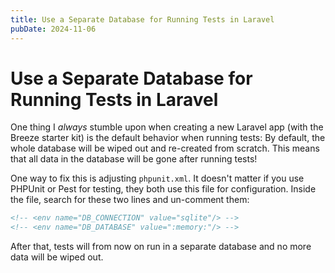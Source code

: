 ```yaml
---
title: Use a Separate Database for Running Tests in Laravel
pubDate: 2024-11-06
---
```


# Use a Separate Database for Running Tests in Laravel

One thing I _always_ stumble upon when creating a new Laravel app (with the Breeze starter kit) is the default behavior when running tests: By default, the whole database will be wiped out and re-created from scratch. This means that all data in the database will be gone after running tests!

One way to fix this is adjusting `phpunit.xml`. It doesn't matter if you use PHPUnit or Pest for testing, they both use this file for configuration. Inside the file, search for these two lines and un-comment them:

```xml
<!-- <env name="DB_CONNECTION" value="sqlite"/> -->
<!-- <env name="DB_DATABASE" value=":memory:"/> -->
```

After that, tests will from now on run in a separate database and no more data will be wiped out.
